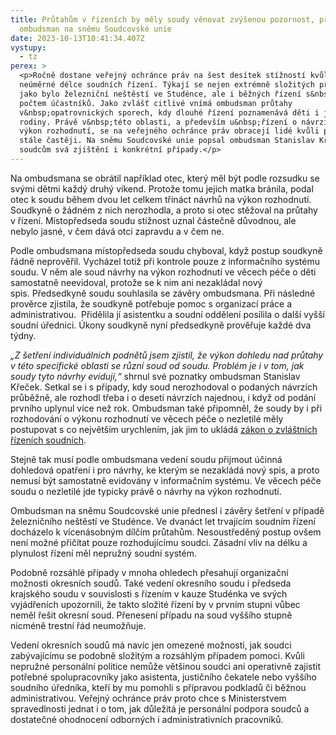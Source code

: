 ```yaml
---
title: Průtahům v řízeních by měly soudy věnovat zvýšenou pozornost, připomněl
  ombudsman na sněmu Soudcovské unie
date: 2023-10-13T10:41:34.407Z
vystupy:
  - tz
perex: >
  <p>Ročně dostane veřejný ochránce práv na šest desítek stížností kvůli
  neúměrné délce soudních řízení. Týkají se nejen extrémně složitých případů,
  jako bylo železniční neštěstí ve Studénce, ale i běžných řízení s&nbsp;menším
  počtem účastníků. Jako zvlášť citlivé vnímá ombudsman průtahy
  v&nbsp;opatrovnických sporech, kdy dlouhé řízení poznamenává děti i jejich
  rodiny. Právě v&nbsp;této oblasti, a především u&nbsp;řízení o návrzích na
  výkon rozhodnutí, se na veřejného ochránce práv obracejí lidé kvůli průtahům
  stále častěji. Na sněmu Soudcovské unie popsal ombudsman Stanislav Křeček
  soudcům svá zjištění i konkrétní případy.</p>
---
```

<p>Na ombudsmana se obrátil například otec, který měl být podle rozsudku se svými dětmi každý druhý víkend. Protože tomu jejich matka bránila, podal otec k&nbsp;soudu během dvou let celkem třináct návrhů na&nbsp;výkon rozhodnutí. Soudkyně o&nbsp;žádném z&nbsp;nich nerozhodla, a proto si otec stěžoval na&nbsp;průtahy v&nbsp;řízení. Místopředseda soudu stížnost uznal částečně důvodnou, ale nebylo jasné, v&nbsp;čem dává otci zapravdu a v&nbsp;čem ne.</p>

<p>Podle ombudsmana místopředseda soudu chyboval, když postup soudkyně řádně neprověřil. Vycházel totiž při kontrole pouze z&nbsp;informačního systému soudu. V&nbsp;něm ale soud návrhy na výkon rozhodnutí ve věcech péče o děti samostatně neevidoval, protože se k&nbsp;nim ani nezakládal nový spis.&nbsp;Předsedkyně soudu souhlasila se závěry ombudsmana. Při následné prověrce zjistila, že soudkyně potřebuje pomoc s&nbsp;organizací práce a administrativou. &nbsp;Přidělila jí asistentku a soudní oddělení posílila o další vyšší soudní úřednici. Úkony soudkyně nyní předsedkyně prověřuje každé dva týdny.</p>

<p><em>&bdquo;Z&nbsp;šetření individuálních podnětů jsem zjistil, že výkon dohledu nad průtahy v&nbsp;této specifické oblasti se různí soud od soudu. Problém je i v&nbsp;tom, jak soudy tyto návrhy evidují,&ldquo;</em> shrnul své poznatky ombudsman Stanislav Křeček. Setkal se i s případy, kdy soud nerozhodoval o podaných návrzích průběžně, ale rozhodl třeba i o deseti návrzích najednou, i když od podání prvního uplynul více než rok. Ombudsman také připomněl, že soudy by i při rozhodování o výkonu rozhodnutí ve věcech péče o nezletilé měly postupovat s&nbsp;co největším urychlením, jak jim to ukládá <a href="https://www.zakonyprolidi.cz/cs/2013-292#p471">zákon o zvláštních řízeních soudních</a>.</p>

<p>Stejně tak musí podle ombudsmana vedení soudu přijmout účinná dohledová opatření i pro návrhy, ke kterým se nezakládá nový spis, a proto nemusí být samostatně evidovány v informačním systému. Ve věcech péče soudu o nezletilé jde typicky právě o návrhy na výkon rozhodnutí.</p>

<p>Ombudsman na sněmu Soudcovské unie přednesl i závěry šetření v&nbsp;případě železničního neštěstí ve Studénce. Ve dvanáct let trvajícím soudním řízení docházelo k vícenásobným dílčím průtahům. Nesoustředěný postup ovšem není možné přičítat pouze rozhodujícímu soudci. Zásadní vliv na délku a plynulost řízení měl nepružný soudní systém.</p>

<p>Podobně rozsáhlé případy v mnoha ohledech přesahují organizační možnosti okresních soudů. Také vedení okresního soudu i předseda krajského soudu v souvislosti s řízením v kauze Studénka ve svých vyjádřeních upozornili, že takto složité řízení by v prvním stupni vůbec neměl řešit okresní soud. Přenesení případu na soud vyššího stupně nicméně trestní řád neumožňuje.</p>

<p>Vedení okresních soudů má navíc jen omezené možnosti, jak soudci zabývajícímu se podobně složitým a rozsáhlým případem pomoci. Kvůli nepružné personální politice nemůže většinou soudci ani operativně zajistit potřebné spolupracovníky jako asistenta, justičního čekatele nebo vyššího soudního úředníka, kteří by mu pomohli s&nbsp;přípravou podkladů či běžnou administrativou. Veřejný ochránce práv proto chce s Ministerstvem spravedlnosti jednat i o tom, jak důležitá je personální podpora soudců a dostatečné ohodnocení odborných i administrativních pracovníků.</p>

